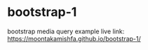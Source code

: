 # bootstrap-1
bootstrap media query example
live link: https://moontakamishfa.github.io/bootstrap-1/
